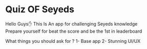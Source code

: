 # Quiz OF Seyeds
 
Hello Guys✋
This Is An app for challenging Seyeds knowledge  
Prepare yourself for beat the score and be the 1st in leaderboard

What things you should ask for ?
1- Base app
2- Stunning UI/UX
